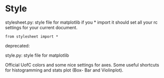 # Style

stylesheet.py: style file for matplotlib
if you * import it should set all your rc settings for your current document.  
```
from stylesheet import *
```

deprecated:

style.py: style file for matplotlib

Official UofC colors and some nice settings for axes. 
Some useful shortcuts for histogramming and stats plot (Box- Bar and Violinplot).
